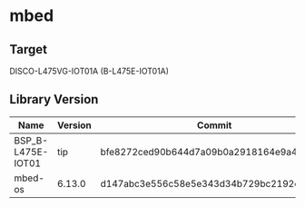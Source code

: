 # mbed

## Target

DISCO-L475VG-IOT01A (B-L475E-IOT01A)

## Library Version

|Name|Version|Commit|From|
|---|---|---|---|
|BSP_B-L475E-IOT01|tip|bfe8272ced90b644d7a09b0a2918164e9a4c915f|http://developer.mbed.org/teams/ST/code/BSP_B-L475E-IOT01/|
|mbed-os|6.13.0|d147abc3e556c58e5e343d34b729bc2192e18bd3|https://github.com/ARMmbed/mbed-os.git|